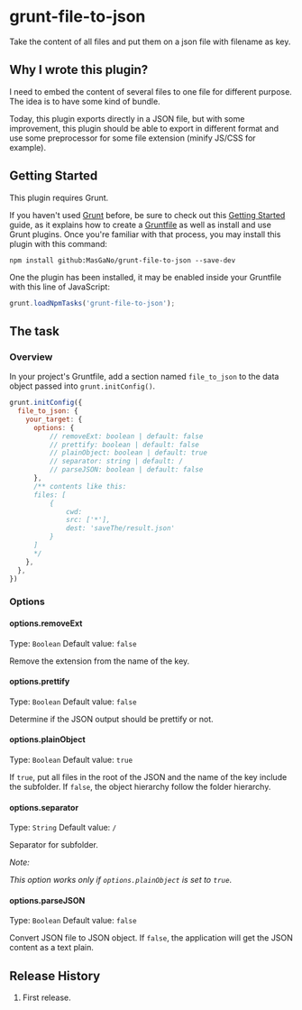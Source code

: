 # grunt-file-to-json
Take the content of all files and put them on a json file with filename as key.

## Why I wrote this plugin?
I need to embed the content of several files to one file for different purpose. The idea is to have some kind of bundle.

Today, this plugin exports directly in a JSON file, but with some improvement, this plugin should be able to export in different format and use some preprocessor for some file extension (minify JS/CSS for example).

## Getting Started
This plugin requires Grunt.

If you haven't used [Grunt](http://gruntjs.com/) before, be sure to check out this [Getting Started](http://gruntjs.com/getting-started) guide, as it explains how to create a [Gruntfile](http://gruntjs.com/sample-gruntfile) as well as install and use Grunt plugins. Once you're familiar with that process, you may install this plugin with this command:

```shell
npm install github:MasGaNo/grunt-file-to-json --save-dev
```

One the plugin has been installed, it may be enabled inside your Gruntfile with this line of JavaScript:

```js
grunt.loadNpmTasks('grunt-file-to-json');
```

## The task

### Overview
In your project's Gruntfile, add a section named `file_to_json` to the data object passed into `grunt.initConfig()`.

```js
grunt.initConfig({
  file_to_json: {
    your_target: {
      options: {
          // removeExt: boolean | default: false
          // prettify: boolean | default: false
          // plainObject: boolean | default: true
          // separator: string | default: /
          // parseJSON: boolean | default: false
      },
      /** contents like this:
      files: [
          {
              cwd: 
              src: ['*'],
              dest: 'saveThe/result.json'
          }
      ]
      */
    },
  },
})
```

### Options

#### options.removeExt
Type: `Boolean`
Default value: `false`

Remove the extension from the name of the key.

#### options.prettify
Type: `Boolean`
Default value: `false`

Determine if the JSON output should be prettify or not.

#### options.plainObject
Type: `Boolean`
Default value: `true`

If `true`, put all files in the root of the JSON and the name of the key include the subfolder.
If `false`, the object hierarchy follow the folder hierarchy.

#### options.separator
Type: `String`
Default value: `/`

Separator for subfolder.

*Note:*

*This option works only if `options.plainObject` is set to `true`*.

#### options.parseJSON
Type: `Boolean`
Default value: `false`

Convert JSON file to JSON object. If `false`, the application will get the JSON content as a text plain.

## Release History
1. First release.
